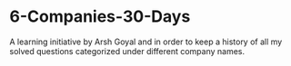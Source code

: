 # 6-Companies-30-Days
A learning initiative by Arsh Goyal and in order to keep a history of all my solved questions categorized under different company names.
